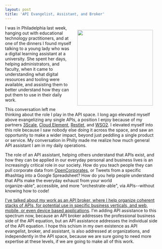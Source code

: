 ```yaml
---
layout: post
title: 'API Evangelist, Assistant, and Broker'
---
```

<p><img style="padding: 15px;" src="https://s3.amazonaws.com/kinlane-productions/bw-icons/bw-assistance.png" alt="" width="250" align="right" /></p>
<p>I was in Philadelphia last week, hanging out with educational technology practitioners, and at one of the dinners I found myself talking to a young lady who was a digital learning assistant at a university. She spent her days, helping administrators, and faculty, when it came to understanding what digital resources and tooling were available, and assisting them to better understand how they can put them to use in their daily work.&nbsp;</p>
<p>This conversation left me thinking about the role I play in the API space. I long ago elevated myself above evangelizing any single APIs, a position I enjoy because of my partners <a href="http://3scale.net">3Scale</a>, <a href="http://cloud-elements.com/">Cloud Element</a>, <a href="http://restlet.com/">Restlet</a>, and <a href="http://wso2.com">WSO2</a>. I elevated myself into this role because I saw nobody else doing it across the space, and saw an opportunity to make a wider impact, beyond just peddling a single product or service. My conversation in Philly made me realize how much general API assistant I am in my daily operations.&nbsp;</p>
<p>The role of an API assistant, helping others understand that APIs exist, and how they can be applied in our everyday personal and business lives is an increasingly critical role in our society. How do you teach people they can pull corporate data from <a href="https://opencorporates.com/">OpenCorporates</a>, or Tweets from a specific #hashtag into a Google Spreadsheet? How do you help people understand that APIs make the everyday exhaust from your world <br />organize-able", accessible, and more "orchestrate-able", via APIs--without knowing how to code!</p>
<p><a href="http://apievangelist.com/2014/10/10/exploring-the-possibilities-of-being-an-api-broker/">I've talked about my work as an API broker, where I help organize coherent stacks of APIs, for potential use in specific business verticals, and web, mobile, or even device based applications</a>. I'm adding API assistance to this spectrum now, because an API broker addresses the professional business side of the API equation, but an API assistance addresses the individual side of the API equation. I hope this schism in my own existence as API evangelist, broker, and assistant, is also addressed at organizations, and independently in the API space, because we are sure going to need more expertise at these levels, if we are going to make all of this work.<span style="white-space: pre;"> </span></p>